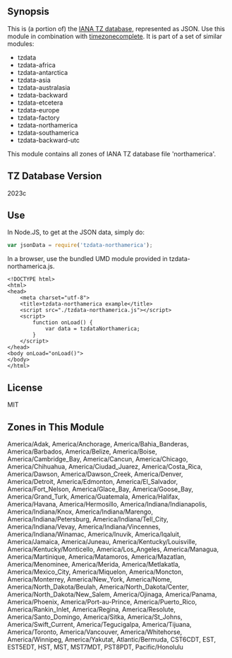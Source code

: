 
## Synopsis

This is (a portion of) the [IANA TZ database](https://www.iana.org/time-zones), represented as JSON. Use this module in combination with [timezonecomplete](https://www.npmjs.com/package/timezonecomplete).
It is part of a set of similar modules:
* tzdata
* tzdata-africa
* tzdata-antarctica
* tzdata-asia
* tzdata-australasia
* tzdata-backward
* tzdata-etcetera
* tzdata-europe
* tzdata-factory
* tzdata-northamerica
* tzdata-southamerica
* tzdata-backward-utc

This module contains all zones of IANA TZ database file 'northamerica'.



## TZ Database Version

2023c

## Use

In Node.JS, to get at the JSON data, simply do:

```javascript
var jsonData = require('tzdata-northamerica');
```

In a browser, use the bundled UMD module provided in tzdata-northamerica.js.

```
<!DOCTYPE html>
<html>
<head>
    <meta charset="utf-8">
    <title>tzdata-northamerica example</title>
    <script src="./tzdata-northamerica.js"></script>
    <script>
        function onLoad() {
            var data = tzdataNorthamerica;
        }
    </script>
</head>
<body onLoad="onLoad()">
</body>
</html>
```

## License

MIT

## Zones in This Module

America/Adak, America/Anchorage, America/Bahia_Banderas, America/Barbados, America/Belize, America/Boise, America/Cambridge_Bay, America/Cancun, America/Chicago, America/Chihuahua, America/Ciudad_Juarez, America/Costa_Rica, America/Dawson, America/Dawson_Creek, America/Denver, America/Detroit, America/Edmonton, America/El_Salvador, America/Fort_Nelson, America/Glace_Bay, America/Goose_Bay, America/Grand_Turk, America/Guatemala, America/Halifax, America/Havana, America/Hermosillo, America/Indiana/Indianapolis, America/Indiana/Knox, America/Indiana/Marengo, America/Indiana/Petersburg, America/Indiana/Tell_City, America/Indiana/Vevay, America/Indiana/Vincennes, America/Indiana/Winamac, America/Inuvik, America/Iqaluit, America/Jamaica, America/Juneau, America/Kentucky/Louisville, America/Kentucky/Monticello, America/Los_Angeles, America/Managua, America/Martinique, America/Matamoros, America/Mazatlan, America/Menominee, America/Merida, America/Metlakatla, America/Mexico_City, America/Miquelon, America/Moncton, America/Monterrey, America/New_York, America/Nome, America/North_Dakota/Beulah, America/North_Dakota/Center, America/North_Dakota/New_Salem, America/Ojinaga, America/Panama, America/Phoenix, America/Port-au-Prince, America/Puerto_Rico, America/Rankin_Inlet, America/Regina, America/Resolute, America/Santo_Domingo, America/Sitka, America/St_Johns, America/Swift_Current, America/Tegucigalpa, America/Tijuana, America/Toronto, America/Vancouver, America/Whitehorse, America/Winnipeg, America/Yakutat, Atlantic/Bermuda, CST6CDT, EST, EST5EDT, HST, MST, MST7MDT, PST8PDT, Pacific/Honolulu
